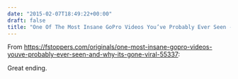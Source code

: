 ```yaml
---
date: "2015-02-07T18:49:22+00:00"
draft: false
title: "One Of The Most Insane GoPro Videos You’ve Probably Ever Seen - And Why It’s Gone Viral | Fstoppers"
---
```

From https://fstoppers.com/originals/one-most-insane-gopro-videos-youve-probably-ever-seen-and-why-its-gone-viral-55337:

Great ending.
